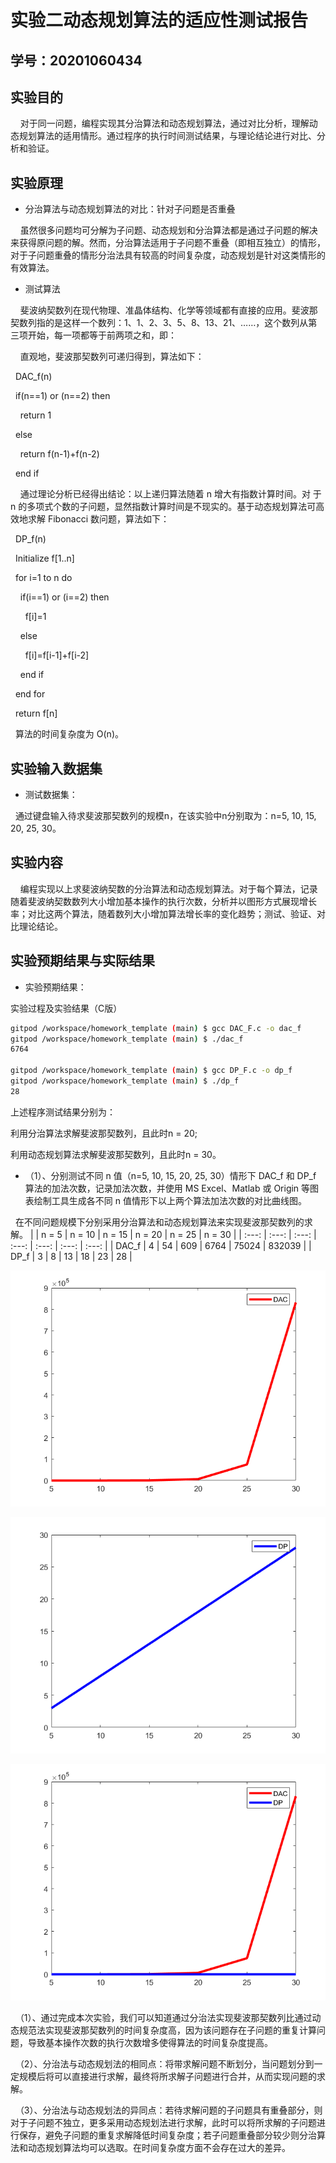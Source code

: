 # 实验二动态规划算法的适应性测试报告

## 学号：20201060434

## 实验目的

&nbsp;&nbsp;&nbsp;&nbsp;对于同一问题，编程实现其分治算法和动态规划算法，通过对比分析，理解动态规划算法的适用情形。通过程序的执行时间测试结果，与理论结论进行对比、分析和验证。

## 实验原理

+ 分治算法与动态规划算法的对比：针对子问题是否重叠
  
&nbsp;&nbsp;&nbsp;&nbsp;虽然很多问题均可分解为子问题、动态规划和分治算法都是通过子问题的解决来获得原问题的解。然而，分治算法适用于子问题不重叠（即相互独立）的情形，对于子问题重叠的情形分治法具有较高的时间复杂度，动态规划是针对这类情形的有效算法。

+ 测试算法
  
&nbsp;&nbsp;&nbsp;&nbsp;斐波纳契数列在现代物理、准晶体结构、化学等领域都有直接的应用。斐波那契数列指的是这样一个数列：1、1、2、3、5、8、13、21、……，这个数列从第三项开始，每一项都等于前两项之和，即：

&nbsp;&nbsp;&nbsp;&nbsp;直观地，斐波那契数列可递归得到，算法如下：

&nbsp;&nbsp;DAC_f(n)

&nbsp;&nbsp;if(n==1) or (n==2) then

&nbsp;&nbsp;&nbsp;&nbsp;return 1

&nbsp;&nbsp;else

&nbsp;&nbsp;&nbsp;&nbsp;return f(n-1)+f(n-2)

&nbsp;&nbsp;end if

&nbsp;&nbsp;&nbsp;&nbsp;通过理论分析已经得出结论：以上递归算法随着 n 增大有指数计算时间。对
于 n 的多项式个数的子问题，显然指数计算时间是不现实的。基于动态规划算法可高效地求解 Fibonacci 数问题，算法如下：

&nbsp;&nbsp;DP_f(n)

&nbsp;&nbsp;Initialize f[1..n]

&nbsp;&nbsp;for i=1 to n do

&nbsp;&nbsp;&nbsp;&nbsp;if(i==1) or (i==2) then

&nbsp;&nbsp;&nbsp;&nbsp;&nbsp;&nbsp;f[i]=1

&nbsp;&nbsp;&nbsp;&nbsp;else

&nbsp;&nbsp;&nbsp;&nbsp;&nbsp;&nbsp;f[i]=f[i-1]+f[i-2]

&nbsp;&nbsp;&nbsp;&nbsp;end if

&nbsp;&nbsp;end for

&nbsp;&nbsp;return f[n]

&nbsp;&nbsp;算法的时间复杂度为 O(n)。

## 实验输入数据集

+ 测试数据集：
  
&nbsp;&nbsp;通过键盘输入待求斐波那契数列的规模n，在该实验中n分别取为：n=5, 10, 15, 20, 25, 30。

## 实验内容

&nbsp;&nbsp;&nbsp;&nbsp;编程实现以上求斐波纳契数的分治算法和动态规划算法。对于每个算法，记录随着斐波纳契数数列大小增加基本操作的执行次数，分析并以图形方式展现增长率；对比这两个算法，随着数列大小增加算法增长率的变化趋势；测试、验证、对比理论结论。

## 实验预期结果与实际结果

+ 实验预期结果：

实验过程及实验结果（C版）

```bash
gitpod /workspace/homework_template (main) $ gcc DAC_F.c -o dac_f
gitpod /workspace/homework_template (main) $ ./dac_f
6764

gitpod /workspace/homework_template (main) $ gcc DP_F.c -o dp_f
gitpod /workspace/homework_template (main) $ ./dp_f
28
```
上述程序测试结果分别为：

利用分治算法求解斐波那契数列，且此时n = 20;

利用动态规划算法求解斐波那契数列，且此时n = 30。


+ （1）、分别测试不同 n 值（n=5, 10, 15, 20, 25, 30）情形下 DAC_f 和 DP_f 算法的加法次数，记录加法次数，并使用 MS Excel、Matlab 或 Origin 等图表绘制工具生成各不同 n 值情形下以上两个算法加法次数的对比曲线图。

&nbsp;&nbsp;在不同问题规模下分别采用分治算法和动态规划算法来实现斐波那契数列的求解。
| | n = 5 | n = 10 | n = 15 | n = 20 | n = 25 | n = 30 |
| :---: | :---: | :---: | :---: | :---: | :---: | :---: |
| DAC_f | 4 | 54 | 609 | 6764 | 75024 | 832039 |
| DP_f | 3 | 8 | 13 | 18 | 23 | 28 |

![分治算法实现斐波那契数列时间复杂度统计](分治法斐波那契数列折线图.png)

![动态规划算法实现斐波那契数列时间复杂度统计](动态规划法斐波那契数列折线图.png)

![不同算法实现斐波那契数列时间复杂度折线图](DAC与DP基本操作次数折线图.png)

&nbsp;&nbsp;（1）、通过完成本次实验，我们可以知道通过分治法实现斐波那契数列比通过动态规范法实现斐波那契数列的时间复杂度高，因为该问题存在子问题的重复计算问题，导致基本操作次数的执行次数增多使得算法的时间复杂度提高。

&nbsp;&nbsp;（2）、分治法与动态规划法的相同点：将带求解问题不断划分，当问题划分到一定规模后将可以直接进行求解，最终将所求解子问题进行合并，从而实现问题的求解。

&nbsp;&nbsp;（3）、分治法与动态规划法的异同点：若待求解问题的子问题具有重叠部分，则对于子问题不独立，更多采用动态规划法进行求解，此时可以将所求解的子问题进行保存，避免子问题的重复求解降低时间复杂度；若子问题重叠部分较少则分治算法和动态规划算法均可以选取。在时间复杂度方面不会存在过大的差异。

